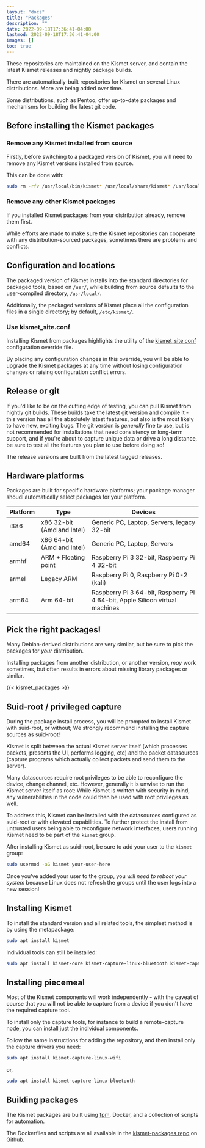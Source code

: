 ```yaml
---
layout: "docs"
title: "Packages"
description: ""
date: 2022-09-18T17:36:41-04:00
lastmod: 2022-09-18T17:36:41-04:00
images: []
toc: true
---
```


These repositories are maintained on the Kismet server, and contain the latest Kismet releases and nightly package builds.  

There are automatically-built repositories for Kismet on several Linux distributions.  More are being added over time. 

Some distributions, such as Pentoo, offer up-to-date packages and mechanisms for building the latest git code.

## Before installing the Kismet packages 

### Remove any Kismet installed from source 

Firstly, before switching to a packaged version of Kismet, you will need to remove any Kismet versions installed from source.

This can be done with:

```bash
sudo rm -rfv /usr/local/bin/kismet* /usr/local/share/kismet* /usr/local/etc/kismet*
```

### Remove any other Kismet packages 

If you installed Kismet packages from your distribution already, remove them first. 

While efforts are made to make sure the Kismet repositories can cooperate with any distribution-sourced packages, sometimes there are problems and conflicts.

## Configuration and locations

The packaged version of Kismet installs into the standard directories for packaged tools, based on `/usr/`, while building from source defaults to the user-compiled directory, `/usr/local/`.

Additionally, the packaged versions of Kismet place all the configuration files in a single directory; by default, `/etc/kismet/`.

### Use kismet_site.conf 

Installing Kismet from packages highlights the utility of the [kismet_site.conf](/docs/readme/configuring/configfiles/#customizing-configs-with-kismet_siteconf) configuration override file.

By placing any configuration changes in this override, you will be able to upgrade the Kismet packages at any time without losing configuration changes or raising configuration conflict errors.

## Release or git

If you'd like to be on the cutting edge of testing, you can pull Kismet from nightly git builds.  These builds take the latest git version and compile it - this version has all the absolutely latest features, but also is the most likely to have new, exciting bugs.  The git version is *generally* fine to use, but is not recommended for installations that need consistency or long-term support, and if you're about to capture unique data or drive a long distance, be sure to test all the features you plan to use before doing so!

The release versions are built from the latest tagged releases.

## Hardware platforms 

Packages are built for specific hardware platforms; your package manager shoudl automatically select packages for your platform.

| Platform | Type | Devices |
| -------- | ---- | ------- |
| i386 | x86 32-bit (Amd and Intel) | Generic PC, Laptop, Servers, legacy 32-bit | 
| amd64 | x86 64-bit (Amd and Intel) | Generic PC, Laptop, Servers |
| armhf | ARM + Floating point  | Raspberry Pi 3 32-bit, Raspberry Pi 4 32-bit |
| armel | Legacy ARM | Raspberry Pi 0, Raspberry Pi 0-2 (kali) | 
| arm64 | Arm 64-bit | Raspberry Pi 3 64-bit, Raspberry Pi 4 64-bit, Apple Silicon virtual machines | 

## Pick the right packages! 

Many Debian-derived distributions are very similar, but be sure to pick the packages for *your* distribution. 

Installing packages from another distribution, or another version, *may* work sometimes, but often results in errors about missing library packages or similar.

{{< kismet_packages >}}

## Suid-root / privileged capture 

During the package install process, you will be prompted to install Kismet with suid-root, or without; We strongly recommend installing the capture sources as suid-root!

Kismet is split between the actual Kismet server itself (which processes packets, presents the UI, performs logging, etc) and the packet datasources (capture programs which actually collect packets and send them to the server). 

Many datasources require root privileges to be able to reconfigure the device, change channel, etc.  However, generally it is unwise to run the Kismet server itself as root:  While Kismet is written with security in mind, any vulnerabilities in the code could then be used with root privileges as well. 

To address this, Kismet can be installed with the datasources configured as suid-root or with elevated capabilities.  To further protect the install from untrusted users being able to reconfigure network interfaces, users running Kismet need to be part of the `kismet` group.

After installing Kismet as suid-root, be sure to add your user to the `kismet` group:

```bash
sudo usermod -aG kismet your-user-here
```

Once you've added your user to the group, you *will need to reboot your system* because Linux does not refresh the groups until the user logs into a new session! 

## Installing Kismet

To install the standard version and all related tools, the simplest method is by using the metapackage:

```bash
sudo apt install kismet
```

Individual tools can still be installed:
```bash
sudo apt install kismet-core kismet-capture-linux-bluetooth kismet-capture-linux-wifi kismet-capture-nrf-mousejack python-kismetcapturertl433 python-kismetcapturertladsb python-kismetcapturertlamr python-kismetcapturefreaklabszigbee kismet-logtools 
```

## Installing piecemeal

Most of the Kismet components will work independently - with the caveat of course that you will not be able to capture from a device if you don't have the required capture tool.

To install only the capture tools, for instance to build a remote-capture node, you can install just the individual components.

Follow the same instructions for adding the repository, and then install only the capture drivers you need:

```bash
sudo apt install kismet-capture-linux-wifi
```

or,

```bash
sudo apt install kismet-capture-linux-bluetooth
```

## Building packages 

The Kismet packages are built using [fpm](https://fpm.readthedocs.io/en/v1.14.2/), Docker, and a collection of scripts for automation. 

The Dockerfiles and scripts are all available in the [kismet-packages repo](https://github.com/kismetwireless/kismet-packages) on Github.


